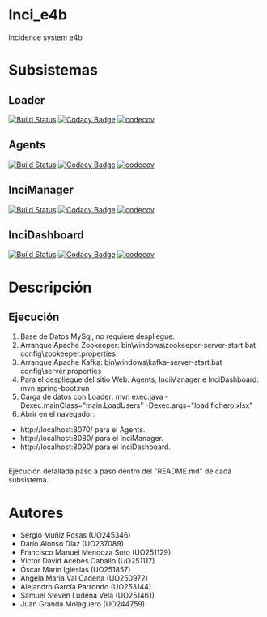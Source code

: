 # Inci_e4b
Incidence system e4b

# Subsistemas

## Loader
[![Build Status](https://travis-ci.org/Arquisoft/Loader_e4b.svg?branch=master)](https://travis-ci.org/Arquisoft/Loader_e4b)
[![Codacy Badge](https://api.codacy.com/project/badge/Grade/aeca0021c27447d1abfaec98ceed9508)](https://www.codacy.com/app/jelabra/Loader_e4b?utm_source=github.com&amp;utm_medium=referral&amp;utm_content=Arquisoft/Loader_e4b&amp;utm_campaign=Badge_Grade)
[![codecov](https://codecov.io/gh/Arquisoft/Loader_e4b/branch/master/graph/badge.svg)](https://codecov.io/gh/Arquisoft/Loader_e4b)

## Agents
[![Build Status](https://travis-ci.org/Arquisoft/Agents_e4b.svg?branch=master)](https://travis-ci.org/Arquisoft/Agents_e4b)
[![Codacy Badge](https://api.codacy.com/project/badge/Grade/e680327c40a44a6b8378a8171066e341)](https://www.codacy.com/app/jelabra/Agents_e4b?utm_source=github.com&utm_medium=referral&utm_content=Arquisoft/Agents_e4b&utm_campaign=badger)
[![codecov](https://codecov.io/gh/Arquisoft/Agents_e4b/branch/master/graph/badge.svg)](https://codecov.io/gh/Arquisoft/Agents_e4b)

## InciManager
[![Build Status](https://travis-ci.org/Arquisoft/InciManager_e4b.svg?branch=master)](https://travis-ci.org/Arquisoft/InciManager_e4b)
[![Codacy Badge](https://api.codacy.com/project/badge/Grade/e680327c40a44a6b8378a8171066e341)](https://www.codacy.com/app/jelabra/InciManager_e4b?utm_source=github.com&utm_medium=referral&utm_content=Arquisoft/InciManager_e4b&utm_campaign=badger)
[![codecov](https://codecov.io/gh/Arquisoft/InciManager_e4b/branch/master/graph/badge.svg)](https://codecov.io/gh/Arquisoft/InciManager_e4b)

## InciDashboard
[![Build Status](https://travis-ci.org/Arquisoft/InciDashboard_e4b.svg?branch=master)](https://travis-ci.org/Arquisoft/InciDashboard_e4b)
[![Codacy Badge](https://api.codacy.com/project/badge/Grade/e9d0acdac1f4427698134e010ffbd3fe)](https://www.codacy.com/app/AlexGPlay/InciDashboard_e4b?utm_source=github.com&amp;utm_medium=referral&amp;utm_content=Arquisoft/InciDashboard_e4b&amp;utm_campaign=Badge_Grade)
[![codecov](https://codecov.io/gh/Arquisoft/InciDashboard_e4b/branch/master/graph/badge.svg)](https://codecov.io/gh/Arquisoft/InciDashboard_e4b)

# Descripción

## Ejecución

1. Base de Datos MySql, no requiere despliegue. <br>
2. Arranque Apache Zookeeper: bin\windows\zookeeper-server-start.bat config\zookeeper.properties <br>
3. Arranque Apache Kafka: bin\windows\kafka-server-start.bat config\server.properties <br>
4. Para el despliegue del sitio Web: Agents, InciManager e InciDashboard: mvn spring-boot:run <br>
5. Carga de datos con Loader: mvn exec:java -Dexec.mainClass="main.LoadUsers" -Dexec.args="load fichero.xlsx" <br>
6. Abrir en el navegador:
  - http://localhost:8070/ para el Agents. <br>
  - http://localhost:8080/ para el InciManager. <br>
  - http://localhost:8090/ para el InciDashboard. <br>
<br>
Ejecución detallada paso a paso dentro del "README.md" de cada subsistema.

# Autores
- Sergio Muñiz Rosas (UO245346)<br>
- Darío Alonso Díaz (UO237089)<br>
- Francisco Manuel Mendoza Soto (UO251129)<br>
- Victor David Acebes Caballo (UO251117)<br>
- Óscar Marín Iglesias (UO251857)<br>
- Ángela María Val Cadena (UO250972)<br>
- Alejandro García Parrondo (UO253144)<br>
- Samuel Steven Ludeña Vela (UO251461)<br>
- Juan Granda Molaguero (UO244759)<br>
